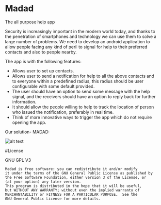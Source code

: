 # Madad
The all purpose help app

Security is increasingly important in the modern world today, and thanks to the penetration of smartphones and technology we 
can use them to solve a large number of problems. We need to develop an android application to allow people facing any kind 
of peril to signal for help to their preferred contacts and also to people nearby.

The app is with the following features:
* Allows user to set up contacts.
* Allows user to send a notification for help to all the above contacts and to everyone within a predefined radius, this radius should be user configurable with some default provided.
* The user should have an option to send some message with the help signal, and the receivers should have an option to reply back for further information.
* It should allow the people willing to help to track the location of person who issued the notification, preferably in real time.
* Think of more innovative ways to trigger the app which do not require opening the app.

Our solution- MADAD:

![alt text][logo]

[logo]:http://i.imgur.com/aLNrjGW.jpg "Madad"

#License

GNU GPL V3

    Madad is free software: you can redistribute it and/or modify
    it under the terms of the GNU General Public License as published by
    the Free Software Foundation, either version 3 of the License, or
    (at your option) any later version.
    This program is distributed in the hope that it will be useful,
    but WITHOUT ANY WARRANTY; without even the implied warranty of
    MERCHANTABILITY or FITNESS FOR A PARTICULAR PURPOSE.  See the
    GNU General Public License for more details.
